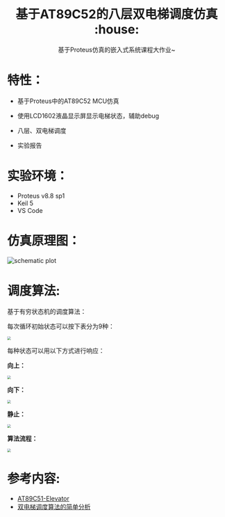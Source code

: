 <h1 align="center"> 基于AT89C52的八层双电梯调度仿真 :house:</h1>

<p align="center">基于Proteus仿真的嵌入式系统课程大作业~</p>



# 特性：

- 基于Proteus中的AT89C52 MCU仿真

- 使用LCD1602液晶显示屏显示电梯状态，辅助debug

- 八层、双电梯调度

- 实验报告

  

# 实验环境：

+ Proteus v8.8 sp1
+ Keil 5
+ VS Code



# 仿真原理图：

![schematic plot](https://gallery-1259614029.cos.ap-chengdu.myqcloud.com/img/20210525182659.bmp)



# 调度算法:

基于有穷状态机的调度算法：

每次循环初始状态可以按下表分为9种：

<img src="https://gallery-1259614029.cos.ap-chengdu.myqcloud.com/img/20210506165625.jpg" style="zoom:50%; argin:0 auto;"/>

每种状态可以用以下方式进行响应：

**向上：**

<img src="https://gallery-1259614029.cos.ap-chengdu.myqcloud.com/img/20210506165701.png" style="zoom:50%; margin:0 auto;"/>

**向下：**

<img src="https://gallery-1259614029.cos.ap-chengdu.myqcloud.com/img/20210506165721.png" style="zoom:50%; margin:0 auto; " />

**静止：**

<img src="https://gallery-1259614029.cos.ap-chengdu.myqcloud.com/img/20210506165740.png" style="zoom:50%; margin: 0 auto; "/>

**算法流程：**

<img src="https://gallery-1259614029.cos.ap-chengdu.myqcloud.com/img/20210506165822.png" style="zoom:50%; margin: 0 auto; "/>



# 参考内容:

+ [AT89C51-Elevator](https://github.com/Yifeng-J/AT89C51-Elevator)
+ [双电梯调度算法的简单分析](https://www.cnblogs.com/goWithHappy/p/2left_algorithm.html)

